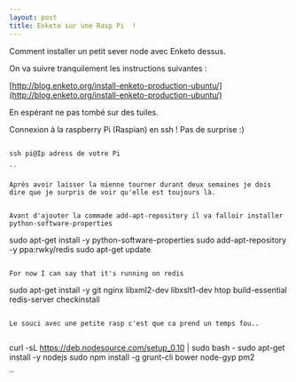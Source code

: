 ```yaml
---
layout: post
title: Enketo sur une Rasp Pi  !
---
```


Comment installer un petit sever node avec Enketo dessus.

On va suivre tranquilement les instructions suivantes :

[http://blog.enketo.org/install-enketo-production-ubuntu/](http://blog.enketo.org/install-enketo-production-ubuntu/)

En espérant ne pas tombé sur des tuiles.

Connexion à la raspberry Pi (Raspian) en ssh ! Pas de surprise :)

```

ssh pi@Ip adress de votre Pi

``

Après avoir laisser la mienne tourner durant deux semaines je dois dire que je surpris de voir qu'elle est toujours là.


Avant d'ajouter la commade add-apt-repository il va falloir installer python-software-properties

```
sudo apt-get install -y python-software-properties
sudo add-apt-repository -y ppa:rwky/redis
sudo apt-get update
```

For now I can say that it's running on redis

```
sudo apt-get install -y git nginx libxml2-dev libxslt1-dev htop build-essential redis-server checkinstall

```

Le souci avec une petite rasp c'est que ca prend un temps fou..


```

curl -sL https://deb.nodesource.com/setup_0.10 | sudo bash -
sudo apt-get install -y nodejs
sudo npm install -g grunt-cli bower node-gyp pm2

``
